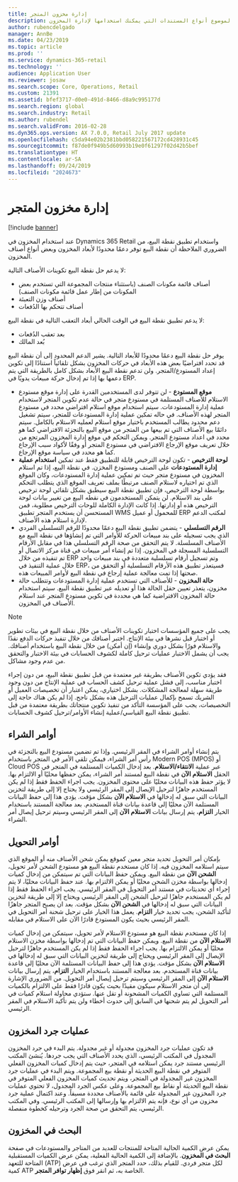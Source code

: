 ```yaml
---
title: إدارة مخزون المتجر
description: يصف هذا الموضوع أنواع المستندات التي يمكنك استخدامها لإدارة المخزون.
author: rubencdelgado
manager: AnnBe
ms.date: 04/23/2019
ms.topic: article
ms.prod: ''
ms.service: dynamics-365-retail
ms.technology: ''
audience: Application User
ms.reviewer: josaw
ms.search.scope: Core, Operations, Retail
ms.custom: 21391
ms.assetid: bfef3717-d0e0-491d-8466-d8a9c995177d
ms.search.region: global
ms.search.industry: Retail
ms.author: rubendel
ms.search.validFrom: 2016-02-28
ms.dyn365.ops.version: AX 7.0.0, Retail July 2017 update
ms.openlocfilehash: c5da94e02b2381bbd058221567172cd428931c45
ms.sourcegitcommit: f87de0f949b5d60993b19e0f61297f02d42b5bef
ms.translationtype: HT
ms.contentlocale: ar-SA
ms.lasthandoff: 09/24/2019
ms.locfileid: "2024673"
---
```

# <a name="store-inventory-management"></a>إدارة مخزون المتجر

[!include [banner](includes/banner.md)]

عند استخدام المخزون في Dynamics 365 Retail واستخدام تطبيق نقطة البيع، من الضروري الملاحظة أن نقطة البيع توفر دعمًا محدودًا لأبعاد المخزون وبعض أنواع أصناف المخزون.

لا يدعم حل نقطة البيع تكوينات الأصناف التالية:

- أصناف قائمة مكونات الصنف (باستثناء منتجات المجموعة‬ التي تستخدم بعض المكونات من إطار عمل قائمة مكونات الصنف)
- أصناف وزن التعبئة
- أصناف تتحكم بها الدُفعات

لا يدعم تطبيق نقطة البيع في الوقت الحالي أبعاد التعقب التالية في نقطة البيع:

- بعد تعقب الدُفعات
- بُعد المالك

يوفر حل نقطة البيع دعمًا محدودًا للأبعاد التالية. يشير الدعم المحدود إلى أن نقطة البيع قد تحدد افتراضيًا بعض هذه الأبعاد في حركات المخزون بشكل تلقائياً استنادًا إلى تكوين إعداد المستودع/المتجر. ولن تدعم نقطة البيع الأبعاد بشكل كامل بالطريقة التي يتم دعمها بها إذا تم إدخال حركة مبيعات يدويًا في ERP. 

- **موقع المستودع** - لن تتوفر لدى المستخدمين القدرة على إدارة موقع مستودع الاستلام للأصناف المستلمة في مستودع متجر في حالة عدم تكوين المتجر لاستخدام عملية إدارة المستودعات. سيتم استخدام موقع استلام افتراضي محدد في مستودع المتجر لهذه الأصناف. في حاله تمكين عملية إدارة المستودعات للمتجر، سيتم تشغيل دعم محدود يطالب المستخدم باختيار موقع استلام لعمليه الاستلام بالكامل. سيتم دائمًا بيع الأصناف التي تم بيعها من المتجر من موقع البيع بالتجزئة الافتراضي كما هو محدد في اعداد مستودع المتجر. ويمكن التحكم في موقع إدارة المخزون المرتجع‬ من خلال تعريف موقع الإرجاع الافتراضي في مستودع المتجر أو وفقًا لأكواد سبب الإرجاع كما هو محدد في سياسة موقع الإرجاع.
- **لوحة الترخيص** - تكون لوحة الترخيص قابلة للتطبيق فقط عند تمكين **استخدام عملية إدارة المستودعات** على الصنف ومستودع المخزن. في نقطة البيع، إذا تم استلام المخزون في مستودع متجر حيث تم تمكين عملية إدارة المستودعات، وكان الموقع الذي تم اختياره لاستلام الصنف مرتبطًا بملف تعريف الموقع الذي يتطلب التحكم بواسطة لوحة الترخيص، فإن تطبيق نقطة البيع سيطبق بشكل تلقائي لوحة ترخيص على بند الاستلام. لن يتمكن المستخدمون في نقطه البيع من تغيير بيانات لوحة الترخيص هذه أو إدارتها. إذا كانت الإدارة الكاملة للوحات الترخيص مطلوبة، فمن المستحسن أن يستخدم المتجر تطبيق WMS للمحمول أو عميل ERP لمكتب الدعم لإدارة استلام هذه الأصناف.
- **الرقم التسلسلي** - يتضمن تطبيق نقطة البيع دعمًا محدودًا للرقم التسلسلي الفردي الذي يجب تسجيله على بند مبيعات الحركة للأوامر التي تم إنشاؤها في نقطة البيع مع الأصناف المسلسلة. لا يتم التحقق من صحة الرقم التسلسلي هذا في مقابل الأرقام التسلسلية المسجلة في المخزون. إذا تم إنشاء أمر مبيعات في قناة مركز الاتصال أو تم تنفيذه من خلال ERP وتم تسجيل أرقام تسلسلية متعددة في بند مبيعات واحد خلال عملية التنفيذ في ERP، فسيتعذر تطبيق هذه الأرقام التسلسلية أو التحقق من صحتها إذا تمت معالجة عملية إرجاع في نقطة البيع لأوامر المبيعات هذه.
- **حالة المخزون** - للأصناف التي تستخدم عملية إدارة المستودعات وتتطلب حالة مخزون، يتعذر تعيين حقل الحالة هذا أو تعديله عبر تطبيق نقطة البيع. سيتم استخدام حالة المخزون الافتراضية كما هي محددة في تكوين مستودع المتجر عند استلام الأصناف في المخزون.

> [!NOTE]
> يجب على جميع المؤسسات اختبار تكوينات الأصناف من خلال نقطة البيع في بيئات تطوير أو اختبار قبل نشرها في بيئة الإنتاج. اختبر أصنافك من خلال تنفيذ حركات الدفع نقدًا والاستلام فورًا بشكل دوري وإنشاء (إن أمكن) من خلال نقطة البيع باستخدام أصنافك. يجب أن يشمل الاختبار عمليات ترحيل كاملة لكشوف الحسابات في بيئة الاختبار والتحقق من عدم وجود مشاكل.
>
> فقد يؤدي تكوين الأصناف بطريقة غير معتمدة من قبل تطبيق نقطة البيع، من دون إجراء اختبار مناسب، إلى فشل عملية ترحيل كشف الحساب في عملية الإنتاج من دون وجود طريقة سهلة لمعالجة المشكلات. بشكل اختياري، يمكن اعتبار أن تخصيصات العميل أو الشريك تسمح بإكمال عمليات الترحيل هذه بشكل ناجح. إذا لم يكن هناك حاجة إلى التخصيصات، يجب على المؤسسة التأكد من تنفيذ تكوين منتجاتك بطريقة معتمدة من قبل تطبيق نقطة البيع القياسي/عملية إنشاء الأوامر/ترحيل كشوف الحسابات.

## <a name="purchase-orders"></a>أوامر الشراء

يتم إنشاء أوامر الشراء في المقر الرئيسي. وإذا تم تضمين مستودع البيع بالتجزئة في رأس أمر الشراء، فيمكن تلقي الأمر في المتجر باستخدام Modern POS (MPOS) أو Cloud POS عبر عملية **الانتقاء/الاستلام**. بعد إدخال الكميات المستلمة في المتجر في الحقل **الاستلام الآن** في نقطة البيع لمستند أمر الشراء، يمكن حفظها محليًا أو الالتزام بها. لا يؤثر حفظ هذه البيانات محليًا على محتوى المخزون. يجب اجراء الحفظ فقط إذا لم يكن المستخدم جاهزًا لترحيل الإيصال إلى المقر الرئيسي ولا يحتاج إلا إلى طريقة لتخزين البيانات التي سبق له إدخالها في **الاستلام الآن** بشكل مؤقت. يؤدي هذا إلى حفظ البيانات المستلمة الآن محليًا إلى قاعدة بيانات قناة المستخدم. بعد معالجة المستند باستخدام الخيار **التزام**، يتم إرسال بيانات **الاستلام الآن** إلى المقر الرئيسي وسيتم ترحيل إيصال أمر الشراء. 

## <a name="transfer-orders"></a>أوامر التحويل

بإمكان أمر التحويل تحديد متجر معين كموقع يمكن شحن الأصناف منه أو الموقع الذي سيتم استلامه المخزون فيه. إذا كان مستخدم نقطة البيع هو مستودع الشحن لأمر تحويل، سيتمكن من إدخال كميات‏‎ **الشحن الآن** من نقطة البيع. ويمكن حفظ البيانات التي تم إدخالها بواسطة مخزن الشحن محليًا أو يمكن الالتزام بها. عند حفظ البيانات محليًا، لا يتم إجراء أي تحديثات في مستند أمر التحويل في المقر الرئيسي. يجب اجراء الحفظ فقط إذا لم يكن المستخدم جاهزًا لترحيل الشحن إلى المقر الرئيسي ويحتاج إلا إلى طريقة لتخزين البيانات التي سبق له إدخالها في **الشحن الآن** بشكل مؤقت. بعد ان يصبح المتجر جاهزًا لتأكيد الشحن، يجب تحديد خيار **التزام**. يعمل هذا الخيار على ترحيل شحنة أمر التحويل في المقر الرئيسي بحيث يكون المستودع قادرًا الآن على الاستلام في مقابله. 

إذا كان مستخدم نقطة البيع هو مستودع الاستلام لأمر تحويل، سيتمكن من إدخال كميات‏‎ **الاستلام الآن** من نقطة البيع. ويمكن حفظ البيانات التي تم إدخالها بواسطة مخزن الاستلام محليًا أو يمكن الالتزام بها. يجب اجراء الحفظ فقط إذا لم يكن المستخدم جاهزًا لترحيل الإيصال إلى المقر الرئيسي ويحتاج إلى طريقة لتخزين البيانات التي سبق له إدخالها في **الاستلام الآن** بشكل مؤقت. يؤدي هذا إلى حفظ البيانات المستلمة الآن محليًا إلى قاعدة بيانات قناة المستخدم. بعد معالجة المستند باستخدام الخيار **التزام**، يتم إرسال بيانات **الاستلام الآن** إلى المقر الرئيسي وسيتم ترحيل إيصال أمر التحويل. من الضروري الإشارة إلى أن متجر الاستلام سيكون مقيدًا بحيث يكون قادرًا فقط على الالتزام بالكميات المستلمة التي تساوي الكميات المشحونة أو تقل عنها. ستؤدي محاولة استلام كميات في أمر التحويل لم يتم شحنها في السابق إلى حدوث أخطاء ولن يتم تأكيد الاستلام في المقر الرئيسي.

## <a name="stock-counts"></a>عمليات جرد المخزون

قد تكون عمليات جرد المخزون مجدولة أو غير مجدولة. يتم البدء في جرد المخزون المجدول في المكتب الرئيسي، الذي يحدد الأصناف التي يجب جردها. يُنشئ المكتب الرئيسي مستند جرد يمكن استلامه في المتجر، حيث يتم إدخال كميات المخزون الفعلي المتوفر في نقطة البيع الحديثة أو نقطة بيع المجموعة. ويتم البدء في عمليات جرد المخزون غير المجدولة في المتجر، ويتم تحديث كميات المخزون الفعلي المتوفر في نقطة البيع الحديثة أو نقاط بيع المجموعة. وعلى عكس الجرد المجدول، لا تحتوي عمليات جرد المخزون غير المجدولة على قائمة بالأصناف محددة مسبقاً.‬ وعند اكتمال عملية جرد مخزون من أي نوع، فإنه يتم الالتزام بها وإرسالها إلى المكتب الرئيسي. وفي المكتب الرئيسي، يتم التحقق من صحة الجرد وترحيله كخطوة منفصلة.

## <a name="inventory-lookup"></a>البحث في المخزون

يمكن عرض الكمية الحالية المتاحة للمنتجات للعديد من المتاجر والمستودعات في صفحة **البحث في المخزون**. بالإضافة إلى الكمية الحالية الفعلية، يمكن عرض الكميات المستقبلية المتاحة للتعهد (ATP) لكل متجر فردي. للقيام بذلك، حدد المتجر الذي ترغب في عرض كمية ATP الخاصة به، ثم انقر فوق **إظهار توافر المتجر‬**.
